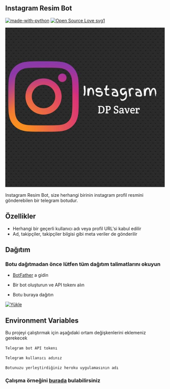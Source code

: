 ## Instagram Resim Bot


[![made-with-python](https://img.shields.io/badge/Made%20with-Python-1f425f.svg)](https://www.python.org/) [![Open Source Love svg1](https://badges.frapsoft.com/os/v1/open-source.svg?v=103)](https://github.com/ellerbrock/open-source-badges/)

![Logo](https://github.com/phantom2152/picsforpros/raw/main/photo_2021-08-29_20-24-02.jpg)

Instagram Resim Bot, size herhangi birinin instagram profil resmini gönderebilen bir telegram botudur.

## Özellikler

- Herhangi bir geçerli kullanıcı adı veya profil URL'si kabul edilir
- Ad, takipçiler, takipçiler bilgisi gibi meta veriler de gönderilir

## Dağıtım

### Botu dağıtmadan önce lütfen tüm dağıtım talimatlarını okuyun

- [BotFather](https://telegram.dog/BotFather) a gidin

- Bir bot oluşturun ve API tokenı alın

- Botu buraya dağıtın

[![Yükle](https://www.herokucdn.com/deploy/button.svg)](https://dashboard.heroku.com/new?template=https://github.com/mehmetserdar/Instagram_Resim_Bot)

## Environment Variables

Bu projeyi çalıştırmak için aşağıdaki ortam değişkenlerini eklemeniz gerekecek

`Telegram bot API tokenı`

`Telegram kullanıcı adınız`

`Botunuzu yerleştirdiğiniz heroku uygulamasının adı`


### Çalışma örneğini [burada](https://telegram.dog/instagramresimbot)  bulabilirsiniz 
